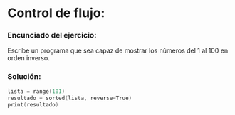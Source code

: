 # Control de flujo:

###  Encunciado del ejercicio:
Escribe un programa que sea capaz de mostrar los números del 1 al 100 en orden inverso.

### Solución:
```kotlin
lista = range(101)
resultado = sorted(lista, reverse=True)
print(resultado)
```
